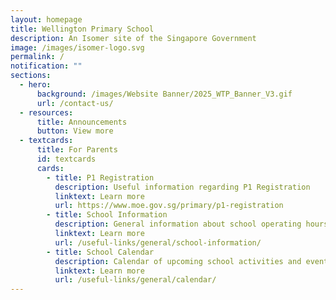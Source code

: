 ```yaml
---
layout: homepage
title: Wellington Primary School
description: An Isomer site of the Singapore Government
image: /images/isomer-logo.svg
permalink: /
notification: ""
sections:
  - hero:
      background: /images/Website Banner/2025_WTP_Banner_V3.gif
      url: /contact-us/
  - resources:
      title: Announcements
      button: View more
  - textcards:
      title: For Parents
      id: textcards
      cards:
        - title: P1 Registration
          description: Useful information regarding P1 Registration
          linktext: Learn more
          url: https://www.moe.gov.sg/primary/p1-registration
        - title: School Information
          description: General information about school operating hours and more
          linktext: Learn more
          url: /useful-links/general/school-information/
        - title: School Calendar
          description: Calendar of upcoming school activities and events
          linktext: Learn more
          url: /useful-links/general/calendar/
---
```

